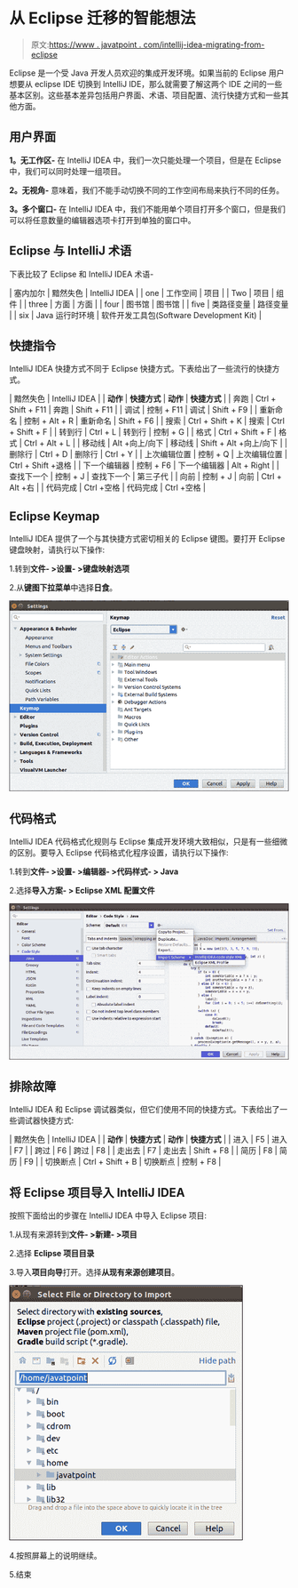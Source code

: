 # 从 Eclipse 迁移的智能想法

> 原文:[https://www . javatpoint . com/intellij-idea-migrating-from-eclipse](https://www.javatpoint.com/intellij-idea-migrating-from-eclipse)

Eclipse 是一个受 Java 开发人员欢迎的集成开发环境。如果当前的 Eclipse 用户想要从 eclipse IDE 切换到 IntelliJ IDE，那么就需要了解这两个 IDE 之间的一些基本区别。这些基本差异包括用户界面、术语、项目配置、流行快捷方式和一些其他方面。

## 用户界面

**1。无工作区-** 在 IntelliJ IDEA 中，我们一次只能处理一个项目，但是在 Eclipse 中，我们可以同时处理一组项目。

**2。无视角-** 意味着，我们不能手动切换不同的工作空间布局来执行不同的任务。

**3。多个窗口-** 在 IntelliJ IDEA 中，我们不能用单个项目打开多个窗口，但是我们可以将任意数量的编辑器选项卡打开到单独的窗口中。

## Eclipse 与 IntelliJ 术语

下表比较了 Eclipse 和 IntelliJ IDEA 术语-

| 塞内加尔 | 黯然失色 | IntelliJ IDEA |
| one | 工作空间 | 项目 |
| Two | 项目 | 组件 |
| three | 方面 | 方面 |
| four | 图书馆 | 图书馆 |
| five | 类路径变量 | 路径变量 |
| six | Java 运行时环境 | 软件开发工具包(Software Development Kit) |

## 快捷指令

IntelliJ IDEA 快捷方式不同于 Eclipse 快捷方式。下表给出了一些流行的快捷方式。

| 黯然失色 | IntelliJ IDEA |
| **动作** | **快捷方式** | **动作** | **快捷方式** |
| 奔跑 | Ctrl + Shift + F11 | 奔跑 | Shift + F11 |
| 调试 | 控制 + F11 | 调试 | Shift + F9 |
| 重新命名 | 控制 + Alt + R | 重新命名 | Shift + F6 |
| 搜索 | Ctrl + Shift + K | 搜索 | Ctrl + Shift + F |
| 转到行 | Ctrl + L | 转到行 | 控制 + G |
| 格式 | Ctrl + Shift + F | 格式 | Ctrl + Alt + L |
| 移动线 | Alt +向上/向下 | 移动线 | Shift + Alt +向上/向下 |
| 删除行 | Ctrl + D | 删除行 | Ctrl + Y |
| 上次编辑位置 | 控制 + Q | 上次编辑位置 | Ctrl + Shift +退格 |
| 下一个编辑器 | 控制 + F6 | 下一个编辑器 | Alt + Right |
| 查找下一个 | 控制 + J | 查找下一个 | 第三子代 |
| 向前 | 控制 + J | 向前 | Ctrl + Alt +右 |
| 代码完成 | Ctrl +空格 | 代码完成 | Ctrl +空格 |

## Eclipse Keymap

IntelliJ IDEA 提供了一个与其快捷方式密切相关的 Eclipse 键图。要打开 Eclipse 键盘映射，请执行以下操作:

1.转到**文件- >设置- >键盘映射选项**

2.从**键图下拉菜单**中选择**日食**。

![IntelliJ IDEA Migrating From Eclipse](img/22856227e5bc4f4d6c5f995fee952986.png)

## 代码格式

IntelliJ IDEA 代码格式化规则与 Eclipse 集成开发环境大致相似，只是有一些细微的区别。要导入 Eclipse 代码格式化程序设置，请执行以下操作:

1.转到**文件- >设置- >编辑器- >代码样式- > Java**

2.选择**导入方案- > Eclipse XML 配置文件**

![IntelliJ IDEA Migrating From Eclipse](img/87d27b0bf8f26d568542b0088a43a99e.png)

## 排除故障

IntelliJ IDEA 和 Eclipse 调试器类似，但它们使用不同的快捷方式。下表给出了一些调试器快捷方式:

| 黯然失色 | IntelliJ IDEA |
| **动作** | **快捷方式** | **动作** | **快捷方式** |
| 进入 | F5 | 进入 | F7 |
| 跨过 | F6 | 跨过 | F8 |
| 走出去 | F7 | 走出去 | Shift + F8 |
| 简历 | F8 | 简历 | F9 |
| 切换断点 | Ctrl + Shift + B | 切换断点 | 控制 + F8 |

## 将 Eclipse 项目导入 IntelliJ IDEA

按照下面给出的步骤在 IntelliJ IDEA 中导入 Eclipse 项目:

1.从现有来源转到**文件- >新建- >项目**

2.选择 **Eclipse 项目目录**

3.导入**项目向导**打开。选择**从现有来源创建项目**。

![IntelliJ IDEA Migrating From Eclipse](img/900ebf352ce032ffc0332e506852a91d.png)

4.按照屏幕上的说明继续。

5.结束
